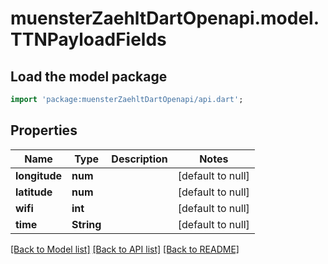 # muensterZaehltDartOpenapi.model.TTNPayloadFields

## Load the model package
```dart
import 'package:muensterZaehltDartOpenapi/api.dart';
```

## Properties
Name | Type | Description | Notes
------------ | ------------- | ------------- | -------------
**longitude** | **num** |  | [default to null]
**latitude** | **num** |  | [default to null]
**wifi** | **int** |  | [default to null]
**time** | **String** |  | [default to null]

[[Back to Model list]](../README.md#documentation-for-models) [[Back to API list]](../README.md#documentation-for-api-endpoints) [[Back to README]](../README.md)


